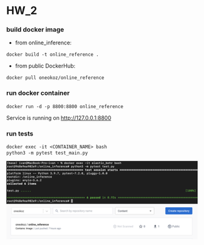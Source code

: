 # HW_2
### build docker image
- from online_inference:
```
docker build -t online_reference .
```

- from public DockerHub:
```
docker pull oneokoz/online_reference
```

### run docker container
```
docker run -d -p 8800:8800 online_reference
```

Service is running on http://127.0.0.1:8800


### run tests
```
docker exec -it <CONTAINER_NAME> bash
python3 -m pytest test_main.py
```

![Alt-текст](https://github.com/made-mlops-2022/ivan_kozyrev/blob/homework2/online_inference/Снимок%20экрана%202022-11-24%20в%2003.11.50.png)
![Alt-текст](https://github.com/made-mlops-2022/ivan_kozyrev/blob/homework2/online_inference/Снимок%20экрана%202022-11-24%20в%2012.46.59.png)
